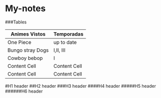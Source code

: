 # My-notes

###Tables
                    
Animes Vistos  | Temporadas
------------- | -------------
One Piece   |   up to date
Bungo stray Dogs  | I,II, III
Cowboy bebop  | I
Content Cell  | Content Cell
Content Cell  | Content Cell


#H1 header
##H2 header
###H3 header
####H4 header
#####H5 header
######H6 header
